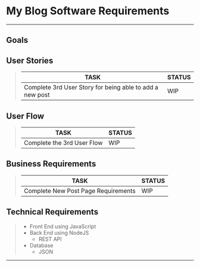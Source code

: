 # My Blog Software Requirements
---
## Goals
> 
## User Stories
> | TASK | STATUS |
> | ---| --- |
> | Complete 3rd User Story for being able to add a new post | WIP |
## User Flow
> | TASK | STATUS |
> | --- | --- |
> | Complete the 3rd User Flow | WIP |
## Business Requirements
> | TASK | STATUS |
> | --- | --- |
> | Complete New Post Page Requirements | WIP |
## Technical Requirements
> - Front End using JavaScript
> - Back End using NodeJS
>    - REST API
> - Database
>    - JSON
---